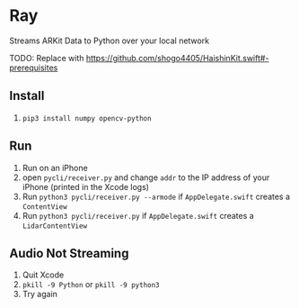 
# Ray

Streams ARKit Data to Python over your local network

TODO: Replace with https://github.com/shogo4405/HaishinKit.swift#-prerequisites

## Install
1. `pip3 install numpy opencv-python`

## Run
1. Run on an iPhone
2. open `pycli/receiver.py` and change `addr` to the IP address of your iPhone (printed in the Xcode logs)
3. Run `python3 pycli/receiver.py --armode` if `AppDelegate.swift` creates a `ContentView`
4. Run `python3 pycli/receiver.py` if `AppDelegate.swift` creates a `LidarContentView`

## Audio Not Streaming
1. Quit Xcode
2. `pkill -9 Python` or `pkill -9 python3`
3. Try again
